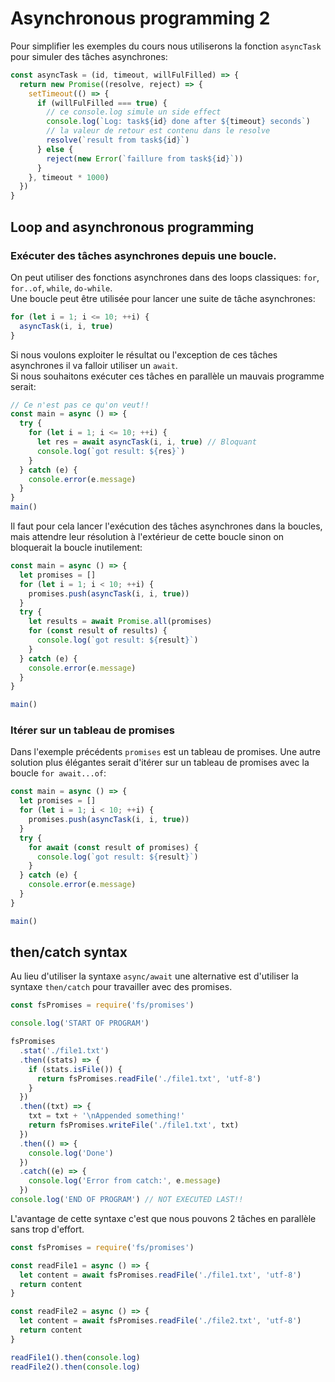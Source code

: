 # Asynchronous programming 2

Pour simplifier les exemples du cours nous utiliserons la fonction `asyncTask` pour simuler des tâches asynchrones:

```js
const asyncTask = (id, timeout, willFulFilled) => {
  return new Promise((resolve, reject) => {
    setTimeout(() => {
      if (willFulFilled === true) {
        // ce console.log simule un side effect
        console.log(`Log: task${id} done after ${timeout} seconds`)
        // la valeur de retour est contenu dans le resolve
        resolve(`result from task${id}`)
      } else {
        reject(new Error(`faillure from task${id}`))
      }
    }, timeout * 1000)
  })
}
```

## Loop and asynchronous programming

### Exécuter des tâches asynchrones depuis une boucle.

On peut utiliser des fonctions asynchrones dans des loops classiques: `for`, `for..of`, `while`, `do-while`.  
Une boucle peut être utilisée pour lancer une suite de tâche asynchrones:

```js
for (let i = 1; i <= 10; ++i) {
  asyncTask(i, i, true)
}
```

Si nous voulons exploiter le résultat ou l'exception de ces tâches asynchrones il va falloir utiliser un `await`.  
Si nous souhaitons exécuter ces tâches en parallèle un mauvais programme serait:

```js
// Ce n'est pas ce qu'on veut!!
const main = async () => {
  try {
    for (let i = 1; i <= 10; ++i) {
      let res = await asyncTask(i, i, true) // Bloquant
      console.log(`got result: ${res}`)
    }
  } catch (e) {
    console.error(e.message)
  }
}
main()
```

Il faut pour cela lancer l'exécution des tâches asynchrones dans la boucles, mais attendre leur résolution à l'extérieur de cette boucle sinon on bloquerait la boucle inutilement:

```js
const main = async () => {
  let promises = []
  for (let i = 1; i < 10; ++i) {
    promises.push(asyncTask(i, i, true))
  }
  try {
    let results = await Promise.all(promises)
    for (const result of results) {
      console.log(`got result: ${result}`)
    }
  } catch (e) {
    console.error(e.message)
  }
}

main()
```

### Itérer sur un tableau de promises

Dans l'exemple précédents `promises` est un tableau de promises.
Une autre solution plus élégantes serait d'itérer sur un tableau de promises avec la boucle `for await...of`:

```js
const main = async () => {
  let promises = []
  for (let i = 1; i < 10; ++i) {
    promises.push(asyncTask(i, i, true))
  }
  try {
    for await (const result of promises) {
      console.log(`got result: ${result}`)
    }
  } catch (e) {
    console.error(e.message)
  }
}

main()
```

## then/catch syntax

Au lieu d'utiliser la syntaxe `async/await` une alternative est d'utiliser la syntaxe `then/catch` pour travailler avec des promises.

```js
const fsPromises = require('fs/promises')

console.log('START OF PROGRAM')

fsPromises
  .stat('./file1.txt')
  .then((stats) => {
    if (stats.isFile()) {
      return fsPromises.readFile('./file1.txt', 'utf-8')
    }
  })
  .then((txt) => {
    txt = txt + '\nAppended something!'
    return fsPromises.writeFile('./file1.txt', txt)
  })
  .then(() => {
    console.log('Done')
  })
  .catch((e) => {
    console.log('Error from catch:', e.message)
  })
console.log('END OF PROGRAM') // NOT EXECUTED LAST!!
```

L'avantage de cette syntaxe c'est que nous pouvons 2 tâches en parallèle sans trop d'effort.

```js
const fsPromises = require('fs/promises')

const readFile1 = async () => {
  let content = await fsPromises.readFile('./file1.txt', 'utf-8')
  return content
}

const readFile2 = async () => {
  let content = await fsPromises.readFile('./file2.txt', 'utf-8')
  return content
}

readFile1().then(console.log)
readFile2().then(console.log)
```
